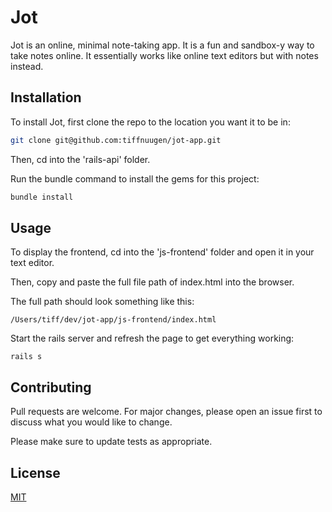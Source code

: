 # Jot

Jot is an online, minimal note-taking app. It is a fun and sandbox-y way to take notes online. It essentially works like online text editors but with notes instead.

## Installation

To install Jot, first clone the repo to the location you want it to be in:

```bash
git clone git@github.com:tiffnuugen/jot-app.git
```

Then, cd into the 'rails-api' folder. 

Run the bundle command to install the gems for this project:

```bash
bundle install
```
## Usage
To display the frontend, cd into the 'js-frontend' folder and open it in your text editor.  

Then, copy and paste the full file path of index.html into the browser.

The full path should look something like this:

```
/Users/tiff/dev/jot-app/js-frontend/index.html
```
Start the rails server and refresh the page to get everything working:
```
rails s
```


## Contributing
Pull requests are welcome. For major changes, please open an issue first to discuss what you would like to change.

Please make sure to update tests as appropriate.

## License
[MIT](https://choosealicense.com/licenses/mit/)
